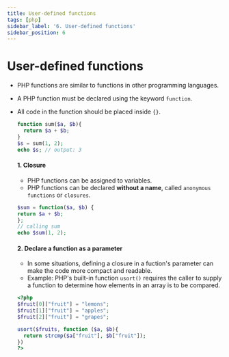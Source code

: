 ```yaml
---
title: User-defined functions
tags: [php]
sidebar_label: '6. User-defined functions'
sidebar_position: 6
---
```

# User-defined functions

- PHP functions are similar to functions in other programming languages.
- A PHP function must be declared using the keyword `function`.
- All code in the function should be placed inside `{}`.

  ```php
  function sum($a, $b){
    return $a + $b;
  }
  $s = sum(1, 2);
  echo $s; // output: 3
  ```

  #### 1. Closure

  - PHP functions can be assigned to variables.
  - PHP functions can be declared **without a name**, called `anonymous functions` or `closures`.

  ```php
  $sum = function($a, $b) {
  return $a + $b;
  };
  // calling sum
  echo $sum(1, 2);
  ```

  #### 2. Declare a function as a parameter

  - In some situations, defining a closure in a fuction's parameter can make the code more compact and readable.
  - Example: PHP's built-in function `usort()` requires the caller to supply a function to determine how elements in an array is to be compared.

  ```php
  <?php
  $fruit[0]["fruit"] = "lemons";
  $fruit[1]["fruit"] = "apples";
  $fruit[2]["fruit"] = "grapes";

  usort($fruits, function ($a, $b){
    return strcmp($a["fruit"], $b["fruit"]);
  })
  ?>
  ```

